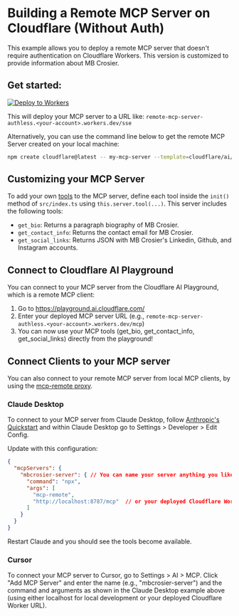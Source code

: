 # Building a Remote MCP Server on Cloudflare (Without Auth)

This example allows you to deploy a remote MCP server that doesn't require authentication on Cloudflare Workers. This version is customized to provide information about MB Crosier.

## Get started: 

[![Deploy to Workers](https://deploy.workers.cloudflare.com/button)](https://deploy.workers.cloudflare.com/?url=https://github.com/cloudflare/ai/tree/main/demos/remote-mcp-authless)

This will deploy your MCP server to a URL like: `remote-mcp-server-authless.<your-account>.workers.dev/sse`

Alternatively, you can use the command line below to get the remote MCP Server created on your local machine:
```bash
npm create cloudflare@latest -- my-mcp-server --template=cloudflare/ai/demos/remote-mcp-authless
```

## Customizing your MCP Server

To add your own [tools](https://developers.cloudflare.com/agents/model-context-protocol/tools/) to the MCP server, define each tool inside the `init()` method of `src/index.ts` using `this.server.tool(...)`. This server includes the following tools:

*   `get_bio`: Returns a paragraph biography of MB Crosier.
*   `get_contact_info`: Returns the contact email for MB Crosier.
*   `get_social_links`: Returns JSON with MB Crosier's Linkedin, Github, and Instagram accounts.

## Connect to Cloudflare AI Playground

You can connect to your MCP server from the Cloudflare AI Playground, which is a remote MCP client:

1. Go to https://playground.ai.cloudflare.com/
2. Enter your deployed MCP server URL (e.g., `remote-mcp-server-authless.<your-account>.workers.dev/mcp`)
3. You can now use your MCP tools (get_bio, get_contact_info, get_social_links) directly from the playground!

## Connect Clients to your MCP server

You can also connect to your remote MCP server from local MCP clients, by using the [mcp-remote proxy](https://www.npmjs.com/package/mcp-remote). 

### Claude Desktop

To connect to your MCP server from Claude Desktop, follow [Anthropic's Quickstart](https://modelcontextprotocol.io/quickstart/user) and within Claude Desktop go to Settings > Developer > Edit Config.

Update with this configuration:

```json
{
  "mcpServers": {
    "mbcrosier-server": { // You can name your server anything you like
      "command": "npx",
      "args": [
        "mcp-remote",
        "http://localhost:8787/mcp"  // or your deployed Cloudflare Worker URL ending in /mcp
      ]
    }
  }
}
```

Restart Claude and you should see the tools become available. 

### Cursor

To connect your MCP server to Cursor, go to Settings > AI > MCP. Click "Add MCP Server" and enter the name (e.g., "mbcrosier-server") and the command and arguments as shown in the Claude Desktop example above (using either localhost for local development or your deployed Cloudflare Worker URL).
